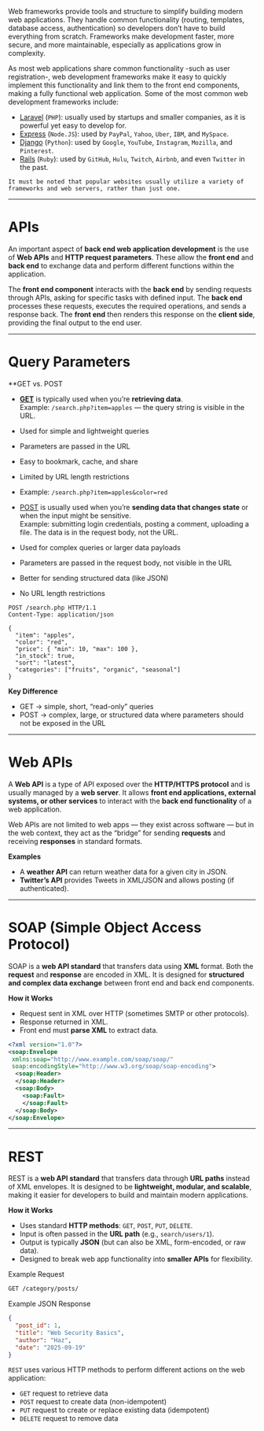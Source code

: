 Web frameworks provide tools and structure to simplify building modern web applications. They handle common functionality (routing, templates, database access, authentication) so developers don’t have to build everything from scratch. Frameworks make development faster, more secure, and more maintainable, especially as applications grow in complexity.

As most web applications share common functionality -such as user registration-, web development frameworks make it easy to quickly implement this functionality and link them to the front end components, making a fully functional web application. Some of the most common web development frameworks include:

- [Laravel](https://laravel.com/) (`PHP`): usually used by startups and smaller companies, as it is powerful yet easy to develop for.
- [Express](https://expressjs.com/) (`Node.JS`): used by `PayPal`, `Yahoo`, `Uber`, `IBM`, and `MySpace`.
- [Django](https://www.djangoproject.com/) (`Python`): used by `Google`, `YouTube`, `Instagram`, `Mozilla`, and `Pinterest`.
- [Rails](https://rubyonrails.org) (`Ruby`): used by `GitHub`, `Hulu`, `Twitch`, `Airbnb`, and even `Twitter` in the past.

```
It must be noted that popular websites usually utilize a variety of frameworks and web servers, rather than just one.
```

---

# APIs

An important aspect of **back end web application development** is the use of **Web APIs** and **HTTP request parameters**. These allow the **front end** and **back end** to exchange data and perform different functions within the application.

The **front end component** interacts with the **back end** by sending requests through APIs, asking for specific tasks with defined input. The **back end** processes these requests, executes the required operations, and sends a response back. The **front end** then renders this response on the **client side**, providing the final output to the end user.

---

# Query Parameters

**GET vs. POST

- **<u>GET</u>** is typically used when you’re **retrieving data**.  
  Example: `/search.php?item=apples` — the query string is visible in the URL.

- Used for simple and lightweight queries
- Parameters are passed in the URL 
- Easy to bookmark, cache, and share 
- Limited by URL length restrictions
- Example: `/search.php?item=apples&color=red`


- <u>POST</u> is usually used when you’re **sending data that changes state** or when the input might be sensitive.  
  Example: submitting login credentials, posting a comment, uploading a file. The data is in the request body, not the URL.

- Used for complex queries or larger data payloads
- Parameters are passed in the request body, not visible in the URL
- Better for sending structured data (like JSON) 
- No URL length restrictions

```pgsql
POST /search.php HTTP/1.1
Content-Type: application/json

{
  "item": "apples",
  "color": "red",
  "price": { "min": 10, "max": 100 },
  "in_stock": true,
  "sort": "latest",
  "categories": ["fruits", "organic", "seasonal"]
}
```


**Key Difference**

- GET → simple, short, “read-only” queries
- POST → complex, large, or structured data where parameters should not be exposed in the URL

--- 

# Web APIs

A **Web API** is a type of API exposed over the **HTTP/HTTPS protocol** and is usually managed by a **web server**. It allows **front end applications, external systems, or other services** to interact with the **back end functionality** of a web application.

Web APIs are not limited to web apps — they exist across software — but in the web context, they act as the “bridge” for sending **requests** and receiving **responses** in standard formats.

**Examples**

- A **weather API** can return weather data for a given city in JSON.
- **Twitter’s API** provides Tweets in XML/JSON and allows posting (if authenticated).

---

# SOAP (Simple Object Access Protocol)

SOAP is a **web API standard** that transfers data using **XML** format. Both the **request** and **response** are encoded in XML. It is designed for **structured and complex data exchange** between front end and back end components.

**How it Works**

- Request sent in XML over HTTP (sometimes SMTP or other protocols).
- Response returned in XML.
- Front end must **parse XML** to extract data.

```xml
<?xml version="1.0"?>
<soap:Envelope
 xmlns:soap="http://www.example.com/soap/soap/"
 soap:encodingStyle="http://www.w3.org/soap/soap-encoding">
  <soap:Header>
  </soap:Header>
  <soap:Body>
    <soap:Fault>
    </soap:Fault>
  </soap:Body>
</soap:Envelope>
```


---

# REST

REST is a **web API standard** that transfers data through **URL paths** instead of XML envelopes. It is designed to be **lightweight, modular, and scalable**, making it easier for developers to build and maintain modern applications.

**How it Works**

- Uses standard **HTTP methods**: `GET`, `POST`, `PUT`, `DELETE`.
- Input is often passed in the **URL path** (e.g., `search/users/1`).
- Output is typically **JSON** (but can also be XML, form-encoded, or raw data).
- Designed to break web app functionality into **smaller APIs** for flexibility.

Example Request

```bash
GET /category/posts/
```

Example JSON Response

```json
{
  "post_id": 1,
  "title": "Web Security Basics",
  "author": "Haz",
  "date": "2025-09-19"
}
```

`REST` uses various HTTP methods to perform different actions on the web application:

- `GET` request to retrieve data
- `POST` request to create data (non-idempotent)
- `PUT` request to create or replace existing data (idempotent)
- `DELETE` request to remove data
